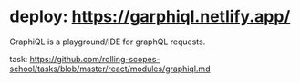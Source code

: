 # deploy: https://garphiql.netlify.app/

GraphiQL is a playground/IDE for graphQL requests.

task: https://github.com/rolling-scopes-school/tasks/blob/master/react/modules/graphiql.md
